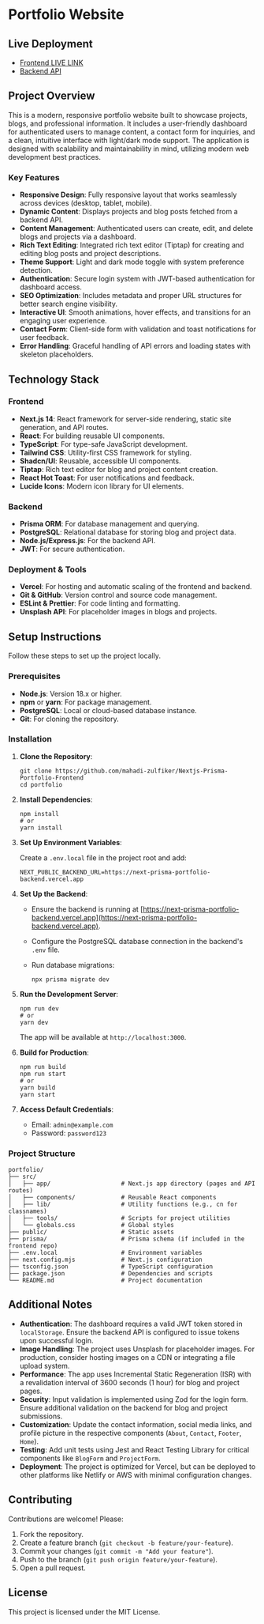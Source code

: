 Portfolio Website
=================

Live Deployment
---------------

*   [Frontend LIVE LINK](https://nextjs-prisma-portfolio-frontend.vercel.app/)
*   [Backend API](https://next-prisma-portfolio-backend.vercel.app/)

Project Overview
----------------

This is a modern, responsive portfolio website built to showcase projects, blogs, and professional information. It includes a user-friendly dashboard for authenticated users to manage content, a contact form for inquiries, and a clean, intuitive interface with light/dark mode support. The application is designed with scalability and maintainability in mind, utilizing modern web development best practices.

### Key Features

*   **Responsive Design**: Fully responsive layout that works seamlessly across devices (desktop, tablet, mobile).
*   **Dynamic Content**: Displays projects and blog posts fetched from a backend API.
*   **Content Management**: Authenticated users can create, edit, and delete blogs and projects via a dashboard.
*   **Rich Text Editing**: Integrated rich text editor (Tiptap) for creating and editing blog posts and project descriptions.
*   **Theme Support**: Light and dark mode toggle with system preference detection.
*   **Authentication**: Secure login system with JWT-based authentication for dashboard access.
*   **SEO Optimization**: Includes metadata and proper URL structures for better search engine visibility.
*   **Interactive UI**: Smooth animations, hover effects, and transitions for an engaging user experience.
*   **Contact Form**: Client-side form with validation and toast notifications for user feedback.
*   **Error Handling**: Graceful handling of API errors and loading states with skeleton placeholders.

Technology Stack
----------------

### Frontend

*   **Next.js 14**: React framework for server-side rendering, static site generation, and API routes.
*   **React**: For building reusable UI components.
*   **TypeScript**: For type-safe JavaScript development.
*   **Tailwind CSS**: Utility-first CSS framework for styling.
*   **Shadcn/UI**: Reusable, accessible UI components.
*   **Tiptap**: Rich text editor for blog and project content creation.
*   **React Hot Toast**: For user notifications and feedback.
*   **Lucide Icons**: Modern icon library for UI elements.

### Backend

*   **Prisma ORM**: For database management and querying.
*   **PostgreSQL**: Relational database for storing blog and project data.
*   **Node.js/Express.js**: For the backend API.
*   **JWT**: For secure authentication.

### Deployment & Tools

*   **Vercel**: For hosting and automatic scaling of the frontend and backend.
*   **Git & GitHub**: Version control and source code management.
*   **ESLint & Prettier**: For code linting and formatting.
*   **Unsplash API**: For placeholder images in blogs and projects.

Setup Instructions
------------------

Follow these steps to set up the project locally.

### Prerequisites

*   **Node.js**: Version 18.x or higher.
*   **npm** or **yarn**: For package management.
*   **PostgreSQL**: Local or cloud-based database instance.
*   **Git**: For cloning the repository.

### Installation

1.  **Clone the Repository**:
    
        git clone https://github.com/mahadi-zulfiker/Nextjs-Prisma-Portfolio-Frontend
        cd portfolio
    
2.  **Install Dependencies**:
    
        npm install
        # or
        yarn install
    
3.  **Set Up Environment Variables**:
    
    Create a `.env.local` file in the project root and add:
    
        NEXT_PUBLIC_BACKEND_URL=https://next-prisma-portfolio-backend.vercel.app
    
4.  **Set Up the Backend**:
    *   Ensure the backend is running at [https://next-prisma-portfolio-backend.vercel.app](https://next-prisma-portfolio-backend.vercel.app).
    *   Configure the PostgreSQL database connection in the backend's `.env` file.
    *   Run database migrations:
        
            npx prisma migrate dev
        
5.  **Run the Development Server**:
    
        npm run dev
        # or
        yarn dev
    
    The app will be available at `http://localhost:3000`.
    
6.  **Build for Production**:
    
        npm run build
        npm run start
        # or
        yarn build
        yarn start
    
7.  **Access Default Credentials**:
    *   Email: `admin@example.com`
    *   Password: `password123`

### Project Structure

    portfolio/
    ├── src/
    │   ├── app/                    # Next.js app directory (pages and API routes)
    │   ├── components/             # Reusable React components
    │   ├── lib/                    # Utility functions (e.g., cn for classnames)
    │   ├── tools/                  # Scripts for project utilities
    │   └── globals.css             # Global styles
    ├── public/                     # Static assets
    ├── prisma/                     # Prisma schema (if included in the frontend repo)
    ├── .env.local                  # Environment variables
    ├── next.config.mjs             # Next.js configuration
    ├── tsconfig.json               # TypeScript configuration
    ├── package.json                # Dependencies and scripts
    └── README.md                   # Project documentation
    

Additional Notes
----------------

*   **Authentication**: The dashboard requires a valid JWT token stored in `localStorage`. Ensure the backend API is configured to issue tokens upon successful login.
*   **Image Handling**: The project uses Unsplash for placeholder images. For production, consider hosting images on a CDN or integrating a file upload system.
*   **Performance**: The app uses Incremental Static Regeneration (ISR) with a revalidation interval of 3600 seconds (1 hour) for blog and project pages.
*   **Security**: Input validation is implemented using Zod for the login form. Ensure additional validation on the backend for blog and project submissions.
*   **Customization**: Update the contact information, social media links, and profile picture in the respective components (`About`, `Contact`, `Footer`, `Home`).
*   **Testing**: Add unit tests using Jest and React Testing Library for critical components like `BlogForm` and `ProjectForm`.
*   **Deployment**: The project is optimized for Vercel, but can be deployed to other platforms like Netlify or AWS with minimal configuration changes.

Contributing
------------

Contributions are welcome! Please:

1.  Fork the repository.
2.  Create a feature branch (`git checkout -b feature/your-feature`).
3.  Commit your changes (`git commit -m "Add your feature"`).
4.  Push to the branch (`git push origin feature/your-feature`).
5.  Open a pull request.

License
-------

This project is licensed under the MIT License.